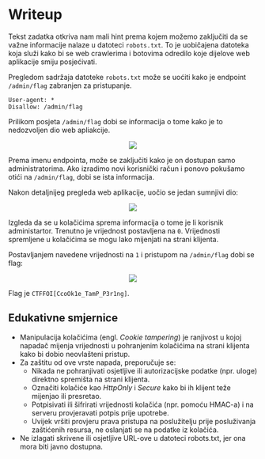 # Writeup

Tekst zadatka otkriva nam mali hint prema kojem možemo zaključiti da se važne informacije nalaze u datoteci ```robots.txt```. 
To je uobičajena datoteka koja služi kako bi se web crawlerima i botovima odredilo koje dijelove web aplikacije smiju posjećivati.


Pregledom sadržaja datoteke ```robots.txt``` može se uoćiti kako je endpoint ```/admin/flag``` zabranjen za pristupanje.

```
User-agent: *
Disallow: /admin/flag
```


Prilikom posjeta ```/admin/flag``` dobi se informacija o tome kako je to nedozvoljen dio web apliakcije.

<p align="center">
 <a href="https://github.com/user-attachments/assets/d73563b1-9e04-425b-b954-516ccf4f40b4?raw=true" target="_blank">
  <img src="https://github.com/user-attachments/assets/d73563b1-9e04-425b-b954-516ccf4f40b4"/>
  <a/>
<p/>

Prema imenu endpointa, može se zaključiti kako je on dostupan samo administratorima.
Ako izradimo novi korisnički račun i ponovo pokušamo otići na ```/admin/flag```, dobi se ista informacija.

Nakon detaljnijeg pregleda web aplikacije, uočio se jedan sumnjivi dio:

<p align="center">
 <a href="https://github.com/user-attachments/assets/92ed70c1-9ff9-441d-ac58-2dccfa6ee7ba?raw=true" target="_blank">
  <img src="https://github.com/user-attachments/assets/92ed70c1-9ff9-441d-ac58-2dccfa6ee7ba"/>
  <a/>
<p/>

Izgleda da se u kolačićima sprema informacija o tome je li korisnik administartor.
Trenutno je vrijednost postavljena na ```0```.
Vrijednosti spremljene u kolačićima se mogu lako mijenjati na strani klijenta.

Postavljanjem navedene vrijednosti na ```1``` i pristupom na ```/admin/flag``` dobi se flag:

<p align="center">
 <a href="https://github.com/user-attachments/assets/ad66db05-1be5-440e-9de0-ab8cfe26c066?raw=true" target="_blank">
  <img src="https://github.com/user-attachments/assets/ad66db05-1be5-440e-9de0-ab8cfe26c066"/>
  <a/>
<p/>


Flag je ```CTFFOI[CcoOk1e_TamP_P3r1ng]```.

## Edukativne smjernice
- Manipulacija kolačićima (engl. _Cookie tampering_) je ranjivost u kojoj napadač mijenja vrijednosti u pohranjenim kolačićima na strani klijenta kako bi dobio neovlašteni pristup.
- Za zaštitu od ove vrste napada, preporučuje se:
  - Nikada ne pohranjivati osjetljive ili autorizacijske podatke (npr. uloge) direktno spremišta na strani klijenta.
  - Označiti kolačiće kao _HttpOnly_ i _Secure_ kako bi ih klijent teže mijenjao ili presretao.
  - Potpisivati ili šifrirati vrijednosti kolačića (npr. pomoću HMAC-a) i na serveru provjeravati potpis prije upotrebe.
  - Uvijek vršiti provjeru prava pristupa na poslužitelju prije posluživanja zaštićenih resursa, ne oslanjati se na podatke iz kolačića.
- Ne izlagati skrivene ili osjetljive URL-ove u datoteci robots.txt, jer ona mora biti javno dostupna.
